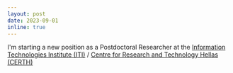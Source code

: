 ```yaml
---
layout: post
date: 2023-09-01
inline: true
---
```


I'm starting a new position as a Postdoctoral Researcher at the <a href="https://www.iti.gr/iti/en/home/"> Information Technologies Institute (ITI)</a> / <a href="https://www.certh.gr/root.el.aspx">Centre for Research and Technology Hellas (CERTH)</a>
